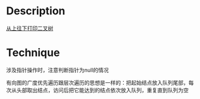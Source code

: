 # Description

[从上往下打印二叉树](https://www.nowcoder.com/practice/7fe2212963db4790b57431d9ed259701?tpId=13&tqId=11175&tPage=1&rp=1&ru=/ta/coding-interviews&qru=/ta/coding-interviews/question-ranking)

# Technique

涉及指针操作时，注意判断指针为null的情况

有向图的广度优先遍历跟层次遍历的思想是一样的：把起始结点放入队列尾部，每次从头部取出结点，访问后把它能达到的结点依次放入队列，重复直到队列为空
